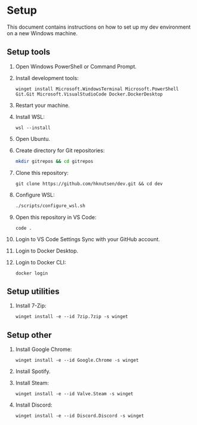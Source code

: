 # Setup

This document contains instructions on how to set up my dev environment on a new Windows machine.

## Setup tools

1. Open Windows PowerShell or Command Prompt.

1. Install development tools:

    ```console
    winget install Microsoft.WindowsTerminal Microsoft.PowerShell Git.Git Microsoft.VisualStudioCode Docker.DockerDesktop
    ```

1. Restart your machine.

1. Install WSL:

    ```console
    wsl --install
    ```

1. Open Ubuntu.

1. Create directory for Git repositories:

    ```bash
    mkdir gitrepos && cd gitrepos
    ```

1. Clone this repository:

    ```console
    git clone https://github.com/hknutsen/dev.git && cd dev
    ```

1. Configure WSL:

    ```bash
    ./scripts/configure_wsl.sh
    ```

1. Open this repository in VS Code:

    ```console
    code .
    ```

1. Login to VS Code Settings Sync with your GitHub account.

1. Login to Docker Desktop.

1. Login to Docker CLI:

    ```console
    docker login
    ```

## Setup utilities

1. Install 7-Zip:

    ```console
    winget install -e --id 7zip.7zip -s winget
    ```

## Setup other

1. Install Google Chrome:

    ```console
    winget install -e --id Google.Chrome -s winget
    ```

1. Install Spotify.

1. Install Steam:

    ```console
    winget install -e --id Valve.Steam -s winget
    ```

1. Install Discord:

    ```console
    winget install -e --id Discord.Discord -s winget
    ```
